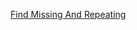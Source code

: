 [Find Missing And Repeating](https://practice.geeksforgeeks.org/problems/find-missing-and-repeating/0)
